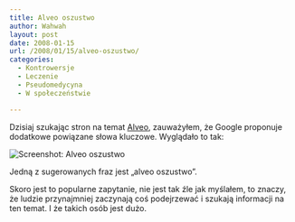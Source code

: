 ```yaml
---
title: Alveo oszustwo
author: Wahwah
layout: post
date: 2008-01-15
url: /2008/01/15/alveo-oszustwo/
categories:
  - Kontrowersje
  - Leczenie
  - Pseudomedycyna
  - W społeczeństwie

---
```

Dzisiaj szukając stron na temat [Alveo][1], zauważyłem, że Google proponuje dodatkowe powiązane słowa kluczowe. Wyglądało to tak:

![Screenshot: Alveo oszustwo][2]

Jedną z sugerowanych fraz jest „alveo oszustwo”.

Skoro jest to popularne zapytanie, nie jest tak źle jak myślałem, to znaczy, że ludzie przynajmniej zaczynają coś podejrzewać i szukają informacji na ten temat. I że takich osób jest dużo.

 [1]: http://www.atopowe-zapalenie.pl/atopedia/Alveo
 [2]: http://blog.atopowe.pl/wp-content/uploads/2008/01/alveo-oszustwo.png